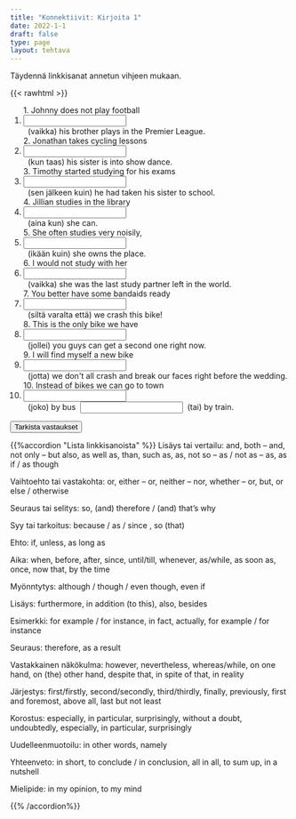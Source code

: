 ```yaml
---
title: "Konnektiivit: Kirjoita 1"
date: 2022-1-1
draft: false
type: page
layout: tehtava
---
```


Täydennä linkkisanat annetun vihjeen mukaan.

{{< rawhtml >}}
<link rel="stylesheet" type="text/css" href="/css/kirjoita1.css"/>
<div class="tehtava">
<form autocomplete="off">
  <ol>
  
<section>
1. Johnny does not play football&nbsp;<li><input id="q1" type="text"/><span></span></li>&nbsp; (vaikka) his brother plays in the Premier League.
</section>
<section>
2. Jonathan takes cycling lessons &nbsp;<li><input id="q2" type="text"/><span></span></li>&nbsp; (kun taas) his sister is into show dance.
</section>
<section>
3. Timothy started studying for his exams&nbsp;<li><input id="q3" type="text"/><span></span></li>&nbsp; (sen jälkeen kuin) he had taken his sister to school.
</section>
<section>
4. Jillian studies in the library&nbsp;<li><input id="q4" type="text"/><span></span></li>&nbsp; (aina kun) she can.
</section>
<section>
5. She often studies very noisily,&nbsp;<li><input id="q5" type="text"/><span></span></li>&nbsp; (ikään kuin) she owns the place.
</section>
<section>
6. I would not study with her &nbsp;<li><input id="q6" type="text"/><span></span></li>&nbsp; (vaikka) she was the last study partner left in the world.
</section>
<section>
7. You better have some bandaids ready&nbsp;<li><input id="q7" type="text"/><span></span></li>&nbsp; (siltä varalta että) we crash this bike!
</section>
<section>
8. This is the only bike we have&nbsp;<li><input id="q8" type="text"/><span></span></li>&nbsp; (jollei) you guys can get a second one right now.
</section>
<section>
9. I will find myself a new bike &nbsp;<li><input id="q9" type="text"/><span></span></li>&nbsp; (jotta) we don't all crash and break our faces right before the wedding.
</section>
<section>
10. Instead of bikes we can go to town &nbsp;<li><input id="q10" type="text"/><span></span></li>&nbsp; (joko) by bus &nbsp;<input id="q11" type="text"/><span></span></li>&nbsp; (tai) by train. 
  </ol>
  
<div id="buttonWrapper">
   <input type="submit" id="submit" value="Tarkista vastaukset" />
   </div>
</form>

</div>

<script>
var answers = {
  "q1": ["even though", "although"],
  "q2": ["whereas", "while"],
  "q3": ["after"],
  "q4": ["whenever"],
  "q5": ["as if","as though"],
  "q6": ["even if"],
  "q7": ["in case"],
  "q8": ["unless"],
  "q9": ["so", "so that"],
  "q10": ["either"],
  "q11": ["or"],
};

function markAnswers() {
  $("input[type='text']").each(function() {
    console.log($.inArray(this.value, answers[this.id]));
    if ($.inArray(this.value.toLowerCase().trim(), answers[this.id]) === -1) {
      $(this).parent()[0].setAttribute("class", "vaarin");
    } else {
      $(this).parent()[0].setAttribute("class", "oikein");
    }
  })
}

$("form").on("submit", function(e) {
  e.preventDefault();
  markAnswers();
});

const input = document.querySelector('.tehtava input');
const span = document.querySelector('.tehtava span');

document.querySelectorAll("input").forEach(elem => elem.addEventListener('input', function (event) {
    span.innerHTML = this.value.replace(/\s/g, '&nbsp;');
    this.style.width = span.offsetWidth + 'px';
}));

</script>
</rawhtml>

{{%accordion "Lista linkkisanoista" %}}
Lisäys tai vertailu:
and,
both – and,
not only – but also,
as well as,
than,
such as,
as,
not so – as / not as – as,
as if / as though

Vaihtoehto tai vastakohta:
or,
either – or,
neither – nor,
whether – or,
but,
or else / otherwise

Seuraus tai selitys:
so,
(and) therefore / (and) that’s why

Syy tai tarkoitus: 
because / as / since ,
so (that)

Ehto:
if,
unless,
as long as

Aika:
when,
before,
after,
since,
until/till,
whenever,
as/while,
as soon as,
once,
now that,
by the time

Myönntytys:
although / though / even though,
even if

Lisäys:
furthermore,
in addition (to this),
also,
besides

Esimerkki:
for example / for instance,
in fact,
actually,
for example / for instance

Seuraus:
therefore,
as a result

Vastakkainen näkökulma:
however,
nevertheless,
whereas/while,
on one hand,
on (the) other hand,
despite that,
in spite of that,
in reality

Järjestys:
first/firstly,
second/secondly,
third/thirdly,
finally,
previously,
first and foremost,
above all,
last but not least

Korostus:
especially,
in particular,
surprisingly,
without a doubt,
undoubtedly,
especially,
in particular,
surprisingly

Uudelleenmuotoilu:
in other words,
namely

Yhteenveto:
in short,
to conclude / in conclusion,
all in all,
to sum up,
in a nutshell

Mielipide:
in my opinion,
to my mind

{{% /accordion%}}
